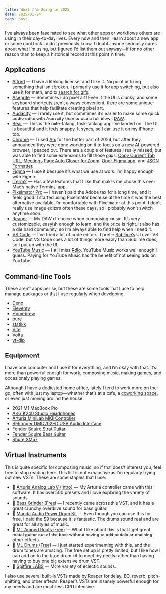 ```yaml
---
title: What I’m Using in 2025
date: 2025-01-24
tags: post
---
```


I’ve always been fascinated to see what other apps or workflows others are using in their day-to-day lives. Every now and then I learn about a new app or some cool trick I didn’t previously know. I doubt anyone seriously cares about what I’m using, but figured I’d list them out anyway—if for no other reason than to keep a historical record at this point in time.

## Applications

- [Alfred](https://www.alfredapp.com/) — I have a lifelong license, and I like it. No point in fixing something that isn’t broken. I primarily use it for app switching, but also use it for math, and to [search for gifs](/posts/my-gif-workflow-using-eleventy-netlify-alfred/).
- [Aseprite](https://www.aseprite.org/) — Sometimes I do pixel art! Even if the UI is clunky, and some keyboard shortcuts aren’t always convenient, there are some unique features that help facilitate creating pixel art.
- [Audacity](https://www.audacityteam.org/) — I rarely use it, but sometimes it’s easier to make some quick audio edits with Audacity than to use a full blown [DAW](https://en.wikipedia.org/wiki/Digital_audio_workstation).
- [Bear](https://bear.app/) — This is the note-taking, task-tacking app I’ve landed on. The UI is beautiful and it feels snappy. It syncs, so I can use it on my iPhone too.
- [Chrome](https://www.google.com/chrome/) — I used [Arc](https://arc.net/) for the better part of 2024, but after they announced they were done working on it to focus on a new AI-powered browser, I peaced out. There are a couple of features I really missed, but was able to find some extensions to fill those gaps: [Copy Current Tab URL](https://chromewebstore.google.com/detail/copy-current-tab-url/kjfaieigmkklodbpcnadhkmbfjapgljd), [Meetings Page Auto Closer for Zoom](https://chromewebstore.google.com/detail/meetings-page-auto-closer/pbgidoglkjhfgjhalbbiiahdlokjcplb), [Open Figma app](https://chromewebstore.google.com/detail/open-figma-app/hgeipfdfhbmmgbkdjbeplocahpgkpkal), and [JSON Formatter](https://chromewebstore.google.com/detail/json-formatter/bcjindcccaagfpapjjmafapmmgkkhgoa).
- [Figma](https://www.figma.com/) — I use it because it’s what we use at work. I’m happy enough with Figma.
- [iTerm2](https://iterm2.com/) — Has a few features that I like that makes me chose this over Mac’s native Terminal app.
- [Pixelmator Pro](https://www.pixelmator.com/pro/) — I haven’t paid the Adobe tax for a long time, and it feels good. I started using Pixelmator because at the time it was the best alternative available. I’m comfortable with Pixelmator at this point. I don’t really use image editors often these days, so I probably won’t switch anytime soon.
- [Reaper](https://www.reaper.fm/) — My DAW of choice when composing music. It’s very customizable, easyish enough to learn, and the price is right. It also has a die hard community, so I’m always able to find help when I need it.
- [VS Code](https://code.visualstudio.com/) — I’ve tried a lot of code editors. I prefer [Sublime’s](https://www.sublimetext.com/) UI over VS Code, but VS Code does a lot of things more easily than Sublime does, so I put up with the UI.
- [YouTube Music](https://music.youtube.com/) — I still miss [Rdio](https://en.wikipedia.org/wiki/Rdio). YouTube Music works well enough I guess. Paying for YouTube Music has the benefit of not seeing ads on YouTube.


## Command-line Tools

These aren’t apps per se, but these are some tools that I use to help manage packages or that I use regularly when developing.

- [Deno](https://deno.com/)
- [Eleventy](https://www.11ty.dev/)
- [Homebrew](https://brew.sh/)
- [pure](https://github.com/sindresorhus/pure)
- [statikk](https://github.com/paulirish/statikk)
- [Vite](https://vite.dev/)
- [Volta](https://volta.sh/)
- [yt-dlp](https://github.com/yt-dlp/yt-dlp)


## Equipment

I have one computer and I use it for everything, and I’m okay with that. It’s more than powerful enough for work, composing music, making games, and occasionaly playing games.

Although I have a dedicated home office, lately I tend to work more on the go, often with just my laptop—whether that’s at a cafe, a [coworking space](https://thecoworkinghouse.com/), or even just moving around the house.

- 2021 M1 MacBook Pro
- [AKG K240 Studio Headphones](https://www.sweetwater.com/store/detail/K240S--akg-k240-studio-semi-open-pro-studio-headphones)
- [Arturia MiniLab MKII Controller](https://www.arturia.com/minilab-mkii/resources)
- [Behringer UMC202HD USB Audio Interface](https://www.sweetwater.com/store/detail/UMC202HD--behringer-u-phoria-umc202hd-usb-audio-interface)
- [Fender Squire Strat Guitar](https://www.sweetwater.com/store/detail/StratMinIBK2--squier-mini-strat-black-with-laurel-fingerboard)
- [Fender Squire Bass Guitar](https://www.amazon.com/gp/product/B0CSLMDCLY)
- [Shure SM57](https://www.shure.com/en-US/products/microphones/sm57?variant=SM57-LC)


## Virtual Instruments

This is quite specific for composing music, so if that does’t interest you, feel free to stop reading here. This list is not exhaustive as I’m regularly trying out new VSTs. These are some staples that I use:

- 🎹 [Arturia Analog Lab V (Intro)](https://www.arturia.com/products/software-instruments/analoglab/overview) — My Arturia controller came with this software. It has over 500 presets and I love exploring the variety of sounds.
- 🎸 [Bass Grinder (Free)](https://plugins4free.com/plugin/2082/) — I recently came across this VST, and it has a great crunchy overdrive sound for bass guitar.
- 🥁 [Manda Audio Power Drum Kit](https://www.powerdrumkit.com/) — Even though you can use this for free, I paid the $9 because it is fantastic. The drums sound real and are great for all styles of music.
- 🎸 [ML Amped Roots (Free)](https://ml-sound-lab.com/products/amped-roots) — What I like about this is that I get great metal guitar out of the bost without having to add pedals or chaining other effects.
- 🥁 [ML Drums (Free)](https://ml-sound-lab.com/pages/ml-drums) — I just started experimenting with this, and the drum tones are amazing. The free set up is pretty limited, but I like how I can add on to the base drum kit to meet my needs rather than having having to buy one big extensive drum VST.
- 🎹 [Spitfire LABS](https://labs.spitfireaudio.com/) — More variety of eclectic sounds.

I also use several built-in VSTs made by Reaper for delay, EQ, reverb, pitch-shifting, and other effects. Reaper’s VSTs are insanely powerful enough for my needs and are much less CPU intensive.

